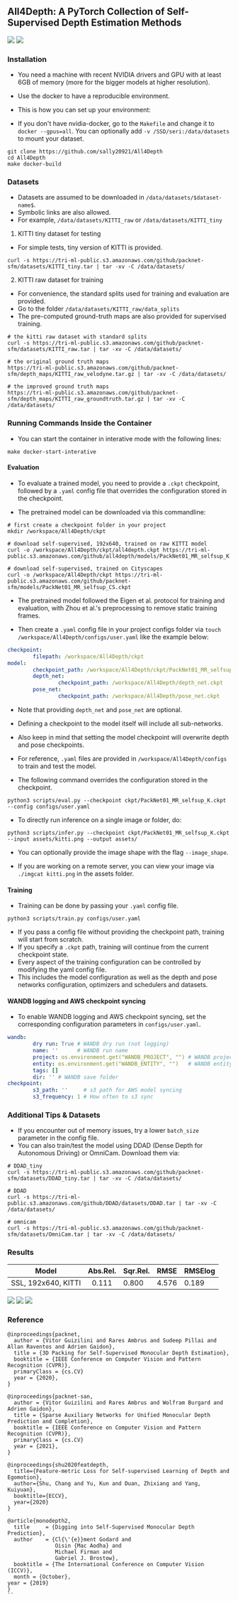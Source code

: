 ## All4Depth: A PyTorch Collection of Self-Supervised Depth Estimation Methods 

![](/assets/kitti.png)
![](/assets/ddad.png)

### Installation
- You need a machine with recent NVIDIA drivers and GPU with at least 6GB of memory (more for the bigger models at higher resolution).
- Use the docker to have a reproducible environment.

- This is how you can set up your environment:
 * If you don't have nvidia-docker, go to the `Makefile` and change it to `docker --gpus=all`. You can optionally add `-v /SSD/seri:/data/datasets` to mount your dataset.
```
git clone https://github.com/sally20921/All4Depth
cd All4Depth
make docker-build
```

### Datasets
- Datasets are assumed to be downloaded in `/data/datasets/$dataset-name$`.
- Symbolic links are also allowed.
- For example, `/data/datasets/KITTI_raw` or `/data/datasets/KITTI_tiny`

1. KITTI tiny dataset for testing 
- For simple tests, tiny version of KITTI is provided.
```
curl -s https://tri-ml-public.s3.amazonaws.com/github/packnet-sfm/datasets/KITTI_tiny.tar | tar -xv -C /data/datasets/
```

2. KITTI raw dataset for training
- For convenience, the standard splits used for training and evaluation are provided.
- Go to the folder `/data/datasets/KITTI_raw/data_splits`
- The pre-computed ground-truth maps are also provided for supervised training. 

```
# the kitti raw dataset with standard splits 
curl -s https://tri-ml-public.s3.amazonaws.com/github/packnet-sfm/datasets/KITTI_raw.tar | tar -xv -C /data/datasets/

# the original ground truth maps
https://tri-ml-public.s3.amazonaws.com/github/packnet-sfm/depth_maps/KITTI_raw_velodyne.tar.gz | tar -xv -C /data/datasets/

# the improved ground truth maps
https://tri-ml-public.s3.amazonaws.com/github/packnet-sfm/depth_maps/KITTI_raw_groundtruth.tar.gz | tar -xv -C /data/datasets/
```

### Running Commands Inside the Container
- You can start the container in interative mode with the following lines:
```
make docker-start-interative
```

#### Evaluation

- To evaluate a trained model, you need to provide a `.ckpt` checkpoint, followed by a `.yaml` config file that overrides the configuration stored in the checkpoint.

- The pretrained model can be downloaded via this commandline:
```
# first create a checkpoint folder in your project
mkdir /workspace/All4Depth/ckpt

# download self-supervised, 192x640, trained on raw KITTI model
curl -o /workspace/All4Depth/ckpt/all4depth.ckpt https://tri-ml-public.s3.amazonaws.com/github/all4depth/models/PackNet01_MR_selfsup_K.ckpt 

# download self-supervised, trained on Cityscapes
curl -o /workspace/All4Depth/ckpt https://tri-ml-public.s3.amazonaws.com/github/packnet-sfm/models/PackNet01_MR_selfsup_CS.ckpt
```
- The pretrained model followed the Eigen et al. protocol for training and evaluation, with Zhou et al.'s preprocessing to remove static training frames.

- Then create a `.yaml` config file in your project configs folder via `touch /workspace/All4Depth/configs/user.yaml` like the example below:
```yaml
checkpoint:
        filepath: /workspace/All4Depth/ckpt
model: 
        checkpoint_path: /workspace/All4Depth/ckpt/PackNet01_MR_selfsup_K.ckpt
        depth_net: 
                checkpoint_path: /workspace/All4Depth/depth_net.ckpt
        pose_net:
                checkpoint_path: /workspace/All4Depth/pose_net.ckpt
```
- Note that providing `depth_net` and `pose_net` are optional.
- Defining a checkpoint to the model itself will include all sub-networks.
- Also keep in mind that setting the model checkpoint will overwrite depth and pose checkpoints.


- For reference, `.yaml` files are provided in `/workspace/All4Depth/configs` to train and test the model.

- The following command overrides the configuration stored in the checkpoint.
```
python3 scripts/eval.py --checkpoint ckpt/PackNet01_MR_selfsup_K.ckpt --config configs/user.yaml
```

- To directly run inference on a single image or folder, do:
```
python3 scripts/infer.py --checkpoint ckpt/PackNet01_MR_selfsup_K.ckpt --input assets/kitti.png --output assets/
```
- You can optionally provide the image shape with the flag `--image_shape`.

- If you are working on a remote server, you can view your image via 
`./imgcat kitti.png` in the assets folder.

#### Training

- Training can be done by passing your `.yaml` config file.
```
python3 scripts/train.py configs/user.yaml
```
- If you pass a config file without providing the checkpoint path, training will start from scratch.
- If you specify a `.ckpt` path, training will continue from the current checkpoint state. 
- Every aspect of the training configuration can be controlled by modifying the yaml config file. 
- This includes the model configuration as well as the depth and pose networks configuration, optimizers and schedulers and datasets.

#### WANDB logging and AWS checkpoint syncing

- To enable WANDB logging and AWS checkpoint syncing, set the corresponding configuration parameters in `configs/user.yaml`.

```yaml
wandb:
        dry run: True # WANDB dry run (not logging)
        name: ''      # WANDB run name
        project: os.environment.get("WANDB_PROJECT", "") # WANDB project
        entity: os.environment.get("WANDB_ENTITY", "")   # WANDB entity
        tags: [] 
        dir: '' # WANDB save folder
checkpoint:
        s3_path: ''     # s3 path for AWS model syncing
        s3_frequency: 1 # How often to s3 sync
```

### Additional Tips & Datasets
- If you encounter out of memory issues, try a lower `batch_size` parameter in the config file. 
- You can also train/test the model using DDAD (Dense Depth for Autonomous Driving) or OmniCam. Download them via:
```
# DDAD_tiny
curl -s https://tri-ml-public.s3.amazonaws.com/github/packnet-sfm/datasets/DDAD_tiny.tar | tar -xv -C /data/datasets/

# DDAD
curl -s https://tri-ml-public.s3.amazonaws.com/github/DDAD/datasets/DDAD.tar | tar -xv -C /data/datasets/

# omnicam
curl -s https://tri-ml-public.s3.amazonaws.com/github/packnet-sfm/datasets/OmniCam.tar | tar -xv -C /data/datasets/
```
### Results

|        Model        | Abs.Rel. | Sqr.Rel. | RMSE  | RMSElog |
|:-------------------:|:--------:|----------|-------|---------|
| SSL, 192x640, KITTI |   0.111  |   0.800  | 4.576 | 0.189   |

![](/assets/0929-depth.png)
![](/assets/1003-depth.png)
![](/assets/parking-depth.png)

### Reference
```
@inproceedings{packnet,
  author = {Vitor Guizilini and Rares Ambrus and Sudeep Pillai and Allan Raventos and Adrien Gaidon},
  title = {3D Packing for Self-Supervised Monocular Depth Estimation},
  booktitle = {IEEE Conference on Computer Vision and Pattern Recognition (CVPR)},
  primaryClass = {cs.CV}
  year = {2020},
}

@inproceedings{packnet-san,
  author = {Vitor Guizilini and Rares Ambrus and Wolfram Burgard and Adrien Gaidon},
  title = {Sparse Auxiliary Networks for Unified Monocular Depth Prediction and Completion},
  booktitle = {IEEE Conference on Computer Vision and Pattern Recognition (CVPR)},
  primaryClass = {cs.CV}
  year = {2021},
}

@inproceedings{shu2020featdepth,
  title={Feature-metric Loss for Self-supervised Learning of Depth and Egomotion},
  author={Shu, Chang and Yu, Kun and Duan, Zhixiang and Yang, Kuiyuan},
  booktitle={ECCV},
  year={2020}
}

@article{monodepth2,
  title     = {Digging into Self-Supervised Monocular Depth Prediction},
  author    = {Cl{\'{e}}ment Godard and
               Oisin {Mac Aodha} and
               Michael Firman and
               Gabriel J. Brostow},
  booktitle = {The International Conference on Computer Vision (ICCV)},
  month = {October},
year = {2019}
}
``

